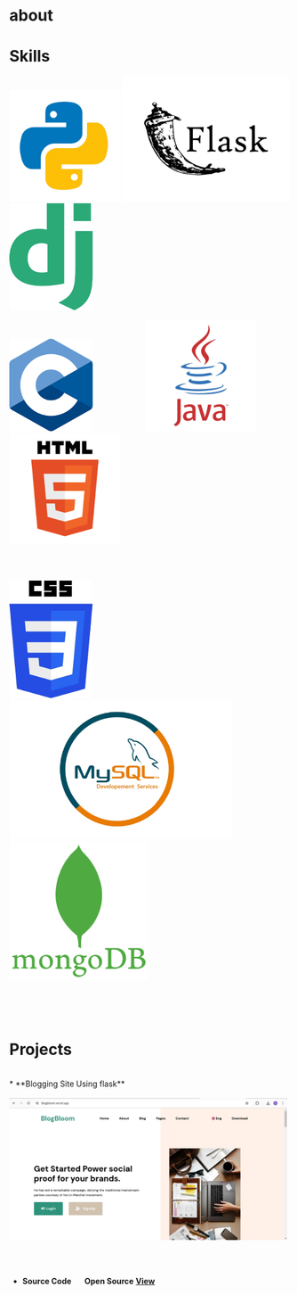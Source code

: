 # about






# Skills


<img src="./python.png" alt="python" width="200px">    <img src="./flask.jpg" alt="python" width="300px">  <img src="./django.png" alt="python" width="150px">


<img src="./c.png" alt="python" width="150px">    &nbsp;&nbsp;&nbsp;&nbsp;&nbsp;&nbsp;&nbsp;&nbsp;&nbsp;&nbsp;&nbsp;&nbsp;&nbsp;&nbsp;&nbsp;&nbsp;&nbsp;&nbsp;&nbsp;&nbsp;&nbsp;&nbsp;  <img src="./java.png" alt="python" width="200px">&nbsp;&nbsp;&nbsp;&nbsp;&nbsp;&nbsp;&nbsp;&nbsp;&nbsp;&nbsp;&nbsp;  <img src="./html.png" alt="python" width="200px">

<br><br>

<img src="./css.png" alt="python" width="150px">    <img src="./mysql.png" alt="python" width="400px"> <img src="./mongodb.png" alt="python" width="250px"> 


<br><br><br>

# Projects

<br>
 * **Blogging Site Using flask**
<br><br>
<img src="./blogbloom.png" alt="python" width="500px">

<br><br>

* **Source Code**     &nbsp;&nbsp;&nbsp;&nbsp;  **Open Source**
  <a href="https://github.com/mayankverma0097/BlogBloom"> **View** </a>



